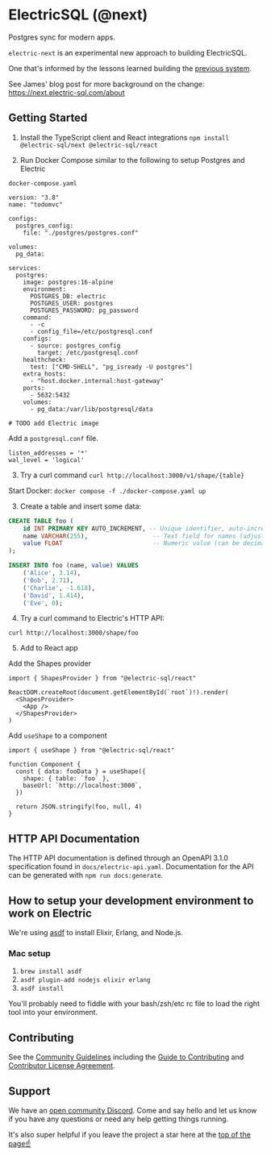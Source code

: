 # ElectricSQL (@next)

Postgres sync for modern apps.

`electric-next` is an experimental new approach to building ElectricSQL.

One that's informed by the lessons learned building the [previous system](https://github.com/electric-sql/electric).

See James' blog post for more background on the change: https://next.electric-sql.com/about

## Getting Started

1. Install the TypeScript client and React integrations
`npm install @electric-sql/next @electric-sql/react`

2. Run Docker Compose similar to the following to setup Postgres and Electric

`docker-compose.yaml`

```docker
version: "3.8"
name: "todomvc"

configs:
  postgres_config:
    file: "./postgres/postgres.conf"

volumes:
  pg_data:

services:
  postgres:
    image: postgres:16-alpine
    environment:
      POSTGRES_DB: electric
      POSTGRES_USER: postgres
      POSTGRES_PASSWORD: pg_password
    command:
      - -c
      - config_file=/etc/postgresql.conf
    configs:
      - source: postgres_config
        target: /etc/postgresql.conf
    healthcheck:
      test: ["CMD-SHELL", "pg_isready -U postgres"]
    extra_hosts:
      - "host.docker.internal:host-gateway"
    ports:
      - 5632:5432
    volumes:
      - pg_data:/var/lib/postgresql/data

# TODO add Electric image
```

Add a `postgresql.conf` file.

```
listen_addresses = '*'
wal_level = 'logical'
```

3. Try a curl command
`curl http://localhost:3000/v1/shape/{table}`

Start Docker: `docker compose -f ./docker-compose.yaml up`

3. Create a table and insert some data:

```sql
CREATE TABLE foo (
    id INT PRIMARY KEY AUTO_INCREMENT, -- Unique identifier, auto-incrementing
    name VARCHAR(255),                  -- Text field for names (adjust size as needed)
    value FLOAT                         -- Numeric value (can be decimal)
);

INSERT INTO foo (name, value) VALUES 
    ('Alice', 3.14),
    ('Bob', 2.71),
    ('Charlie', -1.618),
    ('David', 1.414),
    ('Eve', 0);
```

4. Try a curl command to Electric's HTTP API:

`curl http://localhost:3000/shape/foo`

5. Add to React app

Add the Shapes provider
```tsx
import { ShapesProvider } from "@electric-sql/react"

ReactDOM.createRoot(document.getElementById(`root`)!).render(
  <ShapesProvider>
    <App />
  </ShapesProvider>
)
```

Add `useShape` to a component
```tsx
import { useShape } from "@electric-sql/react"

function Component {
  const { data: fooData } = useShape({
    shape: { table: `foo` },
    baseUrl: `http://localhost:3000`,
  })

  return JSON.stringify(foo, null, 4)
}
```

## HTTP API Documentation

The HTTP API documentation is defined through an OpenAPI 3.1.0 specification found in `docs/electric-api.yaml`. Documentation for the API can be generated with `npm run docs:generate`.

## How to setup your development environment to work on Electric

We're using [asdf](https://asdf-vm.com/) to install Elixir, Erlang, and Node.js.

### Mac setup

1. `brew install asdf`
2. `asdf plugin-add nodejs elixir erlang`
3. `asdf install`

You'll probably need to fiddle with your bash/zsh/etc rc file to load the right tool into your environment.

## Contributing

See the [Community Guidelines](https://github.com/electric-sql/electric/blob/main/CODE_OF_CONDUCT.md) including the [Guide to Contributing](https://github.com/electric-sql/electric/blob/main/CONTRIBUTING.md) and [Contributor License Agreement](https://github.com/electric-sql/electric/blob/main/CLA.md).

## Support

We have an [open community Discord](https://discord.electric-sql.com). Come and say hello and let us know if you have any questions or need any help getting things running.

It's also super helpful if you leave the project a star here at the [top of the page☝️](#start-of-content)
